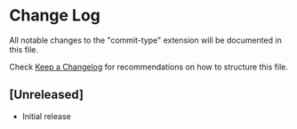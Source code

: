 # Change Log

All notable changes to the "commit-type" extension will be documented in this file.

Check [Keep a Changelog](http://keepachangelog.com/) for recommendations on how to structure this file.

## [Unreleased]

- Initial release
